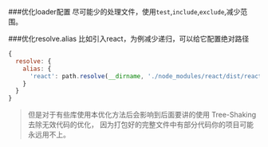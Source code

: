 ###优化loader配置
尽可能少的处理文件，使用`test`,`include`,`exclude`,减少范围。

###优化resolve.alias
比如引入react，为例减少递归，可以给它配置绝对路径
```javascript
{
  resolve: {
    alias: {
      'react': path.resolve(__dirname, './node_modules/react/dist/react.min.js'),
    }
  }
}
```
>但是对于有些库使用本优化方法后会影响到后面要讲的使用 Tree-Shaking 去除无效代码的优化，
因为打包好的完整文件中有部分代码你的项目可能永远用不上。
